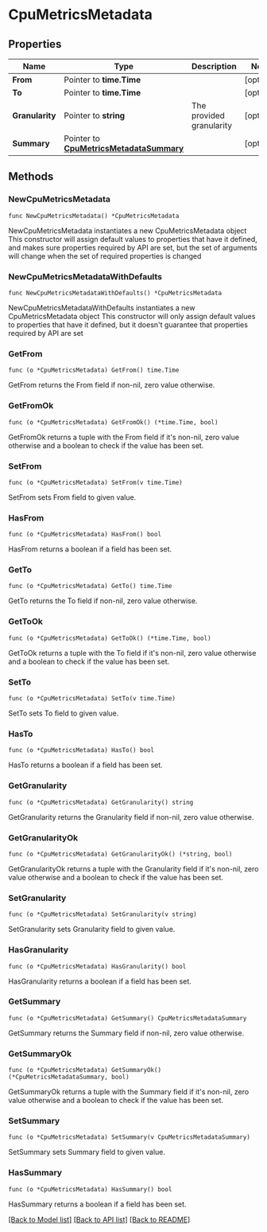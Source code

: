# CpuMetricsMetadata

## Properties

Name | Type | Description | Notes
------------ | ------------- | ------------- | -------------
**From** | Pointer to **time.Time** |  | [optional] 
**To** | Pointer to **time.Time** |  | [optional] 
**Granularity** | Pointer to **string** | The provided granularity | [optional] 
**Summary** | Pointer to [**CpuMetricsMetadataSummary**](CpuMetricsMetadataSummary.md) |  | [optional] 

## Methods

### NewCpuMetricsMetadata

`func NewCpuMetricsMetadata() *CpuMetricsMetadata`

NewCpuMetricsMetadata instantiates a new CpuMetricsMetadata object
This constructor will assign default values to properties that have it defined,
and makes sure properties required by API are set, but the set of arguments
will change when the set of required properties is changed

### NewCpuMetricsMetadataWithDefaults

`func NewCpuMetricsMetadataWithDefaults() *CpuMetricsMetadata`

NewCpuMetricsMetadataWithDefaults instantiates a new CpuMetricsMetadata object
This constructor will only assign default values to properties that have it defined,
but it doesn't guarantee that properties required by API are set

### GetFrom

`func (o *CpuMetricsMetadata) GetFrom() time.Time`

GetFrom returns the From field if non-nil, zero value otherwise.

### GetFromOk

`func (o *CpuMetricsMetadata) GetFromOk() (*time.Time, bool)`

GetFromOk returns a tuple with the From field if it's non-nil, zero value otherwise
and a boolean to check if the value has been set.

### SetFrom

`func (o *CpuMetricsMetadata) SetFrom(v time.Time)`

SetFrom sets From field to given value.

### HasFrom

`func (o *CpuMetricsMetadata) HasFrom() bool`

HasFrom returns a boolean if a field has been set.

### GetTo

`func (o *CpuMetricsMetadata) GetTo() time.Time`

GetTo returns the To field if non-nil, zero value otherwise.

### GetToOk

`func (o *CpuMetricsMetadata) GetToOk() (*time.Time, bool)`

GetToOk returns a tuple with the To field if it's non-nil, zero value otherwise
and a boolean to check if the value has been set.

### SetTo

`func (o *CpuMetricsMetadata) SetTo(v time.Time)`

SetTo sets To field to given value.

### HasTo

`func (o *CpuMetricsMetadata) HasTo() bool`

HasTo returns a boolean if a field has been set.

### GetGranularity

`func (o *CpuMetricsMetadata) GetGranularity() string`

GetGranularity returns the Granularity field if non-nil, zero value otherwise.

### GetGranularityOk

`func (o *CpuMetricsMetadata) GetGranularityOk() (*string, bool)`

GetGranularityOk returns a tuple with the Granularity field if it's non-nil, zero value otherwise
and a boolean to check if the value has been set.

### SetGranularity

`func (o *CpuMetricsMetadata) SetGranularity(v string)`

SetGranularity sets Granularity field to given value.

### HasGranularity

`func (o *CpuMetricsMetadata) HasGranularity() bool`

HasGranularity returns a boolean if a field has been set.

### GetSummary

`func (o *CpuMetricsMetadata) GetSummary() CpuMetricsMetadataSummary`

GetSummary returns the Summary field if non-nil, zero value otherwise.

### GetSummaryOk

`func (o *CpuMetricsMetadata) GetSummaryOk() (*CpuMetricsMetadataSummary, bool)`

GetSummaryOk returns a tuple with the Summary field if it's non-nil, zero value otherwise
and a boolean to check if the value has been set.

### SetSummary

`func (o *CpuMetricsMetadata) SetSummary(v CpuMetricsMetadataSummary)`

SetSummary sets Summary field to given value.

### HasSummary

`func (o *CpuMetricsMetadata) HasSummary() bool`

HasSummary returns a boolean if a field has been set.


[[Back to Model list]](../README.md#documentation-for-models) [[Back to API list]](../README.md#documentation-for-api-endpoints) [[Back to README]](../README.md)



